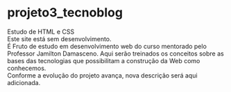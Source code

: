 # projeto3_tecnoblog<br>
Estudo de HTML e CSS<br>
Este site está sem desenvolvimento.<br>
É Fruto de estudo em desenvolvimento web do curso mentorado pelo Professor Jamilton Damasceno.
Aqui serão treinados os conceitos sobre as bases das tecnologias que possibilitam a construção da 
Web como conhecemos.<br>
Conforme a evolução do projeto avança, nova descrição será aqui adicionada.
